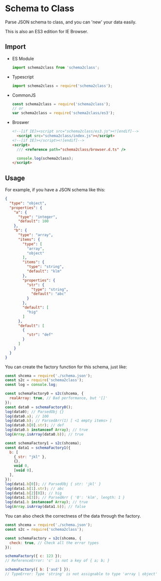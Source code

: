 # Schema to Class

Parse JSON schema to class, and you can 'new' your data easily.

This is also an ES3 edition for IE Browser.

## Import

- ES Module

  ```javascript
  import schema2class from 'schema2class';
  ```

- Typescript

  ```javascript
  import schema2class = require('schema2class');
  ```

- CommonJS

  ```javascript
  const schema2class = require('schema2class');
  // or
  var schema2class = require('schema2class/es3');
  ```

- Broswer

  ```html
  <!--[if IE]><script src="schema2class/es3.js"><![endif]-->
    <script src="schema2class/index.js"></script>
  <!--[if IE]></script><![endif]-->
  <script>
    /// <reference path="schema2class/browser.d.ts" />

    console.log(schema2class);
  </script>
  ```

## Usage

For example, if you have a JSON schema like this:

```json
{
  "type": "object",
  "properties": {
    "a": {
      "type": "integer",
      "default": 100
    },
    "b": {
      "type": "array",
      "items": {
        "type": [
          "array",
          "object"
        ],
        "items": {
          "type": "string",
          "default": "klm"
        },
        "properties": {
          "str": {
            "type": "string",
            "default": "abc"
          }
        },
        "default": [
          "hig"
        ]
      },
      "default": [
        {
          "str": "def"
        }
      ]
    }
  }
}
```

You can create the factory function for this schema, just like:

```javascript
const shcema = require('./schema.json');
const s2c = require('schema2class');
const log = console.log;

const schemaFactory0 = s2c(shcema, {
  realArray: true, // Bad performance, but '[]'
});
const data0 = schemaFactory0();
log(data0); // ParsedObj {}
log(data0.a); // 100
log(data0.b); // ParsedArr(1) [ <1 empty items> ]
log(data0.b[0].str); // def
log(data0.b instanceof Array); // true
log(Array.isArray(data0.b)); // true

const schemaFactory1 = s2c(shcema);
const data1 = schemaFactory1({
  b: [
    { str: "jkl" },
    {},
    void 0,
    [void 0],
  ],
});
log(data1.b[0]); // ParsedObj { str: 'jkl' }
log(data1.b[1].str); // abc
log(data1.b[2][0]); // hig
log(data1.b[3]); // ParsedArr { '0': 'klm', length: 1 }
log(data1.b instanceof Array); // true
log(Array.isArray(data1.b)); // false
```

You can also check the correctness of the data through the factory.

```javascript
const shcema = require('./schema.json');
const s2c = require('schema2class');

const schemaFactory = s2c(shcema, {
  check: true, // Check all the error types
});

schemaFactory({ c: 123 });
// ReferenceError: 'c' is not a key of { a; b; }

schemaFactory({ b: ['asd'] });
// TypeError: Type 'string' is not assignable to type 'array | object'
```
